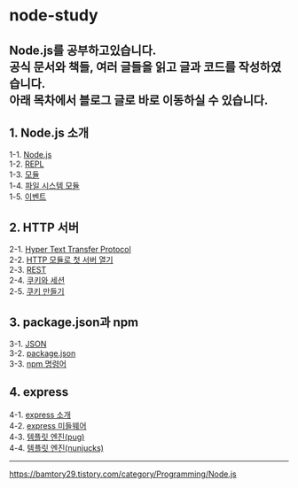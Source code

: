 # node-study
Node.js를 공부하고있습니다. <br/>
공식 문서와 책들, 여러 글들을 읽고 글과 코드를 작성하였습니다. <br/>
아래 목차에서 블로그 글로 바로 이동하실 수 있습니다.
---
## 1. Node.js 소개
1-1. [Node.js](https://velog.io/@bami/Node.js-Node.js) <br/>
1-2. [REPL](https://velog.io/@bami/Node.js-REPL) <br/>
1-3. [모듈](https://velog.io/@bami/Node.js-%EB%AA%A8%EB%93%88) <br/>
1-4. [파일 시스템 모듈](https://velog.io/@bami/Node.js-%ED%8C%8C%EC%9D%BC-%EC%8B%9C%EC%8A%A4%ED%85%9C-%EB%AA%A8%EB%93%88) <br/>
1-5. [이벤트](https://velog.io/@bami/Node.js-%EC%9D%B4%EB%B2%A4%ED%8A%B8) <br/>

## 2. HTTP 서버
2-1. [Hyper Text Transfer Protocol](https://velog.io/@bami/HTTP) <br/>
2-2. [HTTP 모듈로 첫 서버 열기](https://velog.io/@bami/Node.js-%EC%B2%AB-%EC%84%9C%EB%B2%84%EC%99%80-Hello-world) <br/>
2-3. [REST](https://velog.io/@bami/Node.js-REST) <br/>
2-4. [쿠키와 세션](https://velog.io/@bami/%EC%BF%A0%ED%82%A4%EC%99%80-%EC%84%B8%EC%85%98) <br/>
2-5. [쿠키 만들기](https://velog.io/@bami/Node.js-%EC%BF%A0%ED%82%A4) <br/>

## 3. package.json과 npm
3-1. [JSON](https://velog.io/@bami/JSON) <br/>
3-2. [package.json](https://velog.io/@bami/Node.js-package.json) <br/>
3-3. [npm 명령어](https://velog.io/@bami/npm-npm-%EB%AA%85%EB%A0%B9%EC%96%B4) <br/>

## 4. express
4-1. [express 소개](https://velog.io/@bami/Node.jsexpress-%EC%9D%B5%EC%8A%A4%ED%94%84%EB%A0%88%EC%8A%A4) <br/>
4-2. [express 미들웨어](https://velog.io/@bami/Node.jsexpress-%EC%9D%B5%EC%8A%A4%ED%94%84%EB%A0%88%EC%8A%A4-%EB%AF%B8%EB%93%A4%EC%9B%A8%EC%96%B4) <br/>
4-3. [템플릿 엔진(pug)](https://velog.io/@bami/Node.jsPug-%ED%85%9C%ED%94%8C%EB%A6%BF-%EC%97%94%EC%A7%84-%ED%8D%BC%EA%B7%B8) <br/>
4-4. [템플릿 엔진(nunjucks)](https://velog.io/@bami/Node.jsNunjucks-%ED%85%9C%ED%94%8C%EB%A6%BF-%EC%97%94%EC%A7%84-%EB%84%8C%EC%A0%81%EC%8A%A4) <br/>

---
https://bamtory29.tistory.com/category/Programming/Node.js